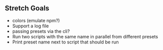 ## Stretch Goals
* colors (emulate npm?)
* Support a log file
* passing presets via the cli?
* Run two scripts with the same name in parallel from different presets
* Print preset name next to script that should be run
